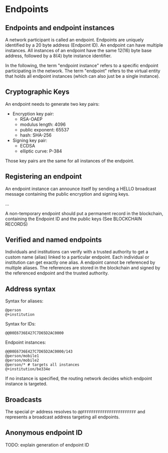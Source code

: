 # Endpoints

## Endpoints and endpoint instances
A network participant is called an endpoint. Endpoints are uniquely identified by a 20 byte address (Endpoint ID). An endpoint can have multiple instances.
All instances of an endpoint have the same 12(16) byte base address, followed by a 8(4) byte instance identifier.

In the following, the term "endpoint instance" refers to a specific endpoint participating in the network.
The term "endpoint" refers to the virtual entity that holds all endpoint instances (which can also just be a single instance).

## Cryptographic Keys

An endpoint needs to generate two key pairs: 
 * Encryption key pair:
   * RSA-OAEP
   * modulus length: 4096
   * public exponent: 65537
   * hash: SHA-256
 * Signing key pair:
   * ECDSA
   * elliptic curve: P-384

Those key pairs are the same for all instances of the endpoint.

## Registering an endpoint

An endpoint instance can announce itself by sending a HELLO broadcast message containing the public encryption and signing keys.

...

A non-temporary endpoint should put a permanent record in the blockchain, containing the Endpoint ID and the public keys (See BLOCKCHAIN RECORDS)

## Verified and named endpoints

Individuals and institutions can verify with a trusted authority to get a custom name (alias) linked to a particular endpoint.
Each individual or institution can get exactly one alias. A endpoint cannot be referenced by multiple aliases. 
The references are stored in the blockchain and signed by the referenced endpoint and the trusted authority.


## Address syntax

Syntax for aliases:
```datex
@person
@+institution
```

Syntax for IDs:
```datex
@@00E6736E427C7D65D2AC0000
```

Endpoint instances:
```datex
@@00E6736E427C7D65D2AC0000/143
@person/mobile1
@person/mobile2
@person/* # targets all instances
@+institution/be334e
```

If no instance is specified, the routing network decides which endpoint instance is targeted.


## Broadcasts

The special `@*` address resolves to `@@FFFFFFFFFFFFFFFFFFFFFFFF` and represents a broadcast address targeting all endpoints.

## Anonymous endpoint ID
TODO: explain generation of endpoint ID